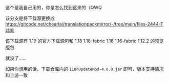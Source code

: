 这个是我自己用的，你是怎么找到这来的（QWQ

该分支是将下载源更换成 https://gitcode.net/chearlai/translationpackmirror/-/tree/main/files-2444-T [此处](https://github.com/zkitefly/I18nUpdateMod3/blob/c55d1e0ee12df709e9026a5e9009aed2fb5f4447/src/main/java/i18nupdatemod/core/AssetConfig.java#L18)

该下载源有 1.19 的官方下载源包和 1.18 1.18-fabric 1.16 1.16-fabric 1.12.2 的[预览版](https://github.com/CFPAOrg/Minecraft-Mod-Language-Package/issues/2444)包

就没了……

如果你想用的话，下载仓库内的 `I18nUpdateMod-4.0.0.jar` 即可，版本支持情况和上游一致